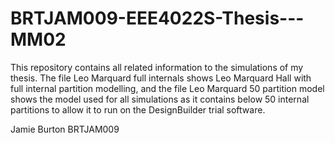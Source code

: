 # BRTJAM009-EEE4022S-Thesis---MM02

This repository contains all related information to the simulations of my thesis. The file Leo Marquard full internals shows Leo Marquard Hall with full internal partition modelling, and the file Leo Marquard 50 partition model shows the model used for all simulations as it contains below 50 internal partitions to allow it to run on the DesignBuilder trial software.

Jamie Burton
BRTJAM009
